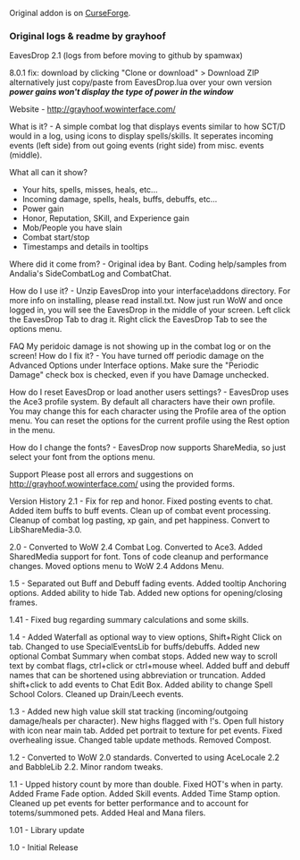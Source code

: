 Original addon is on [CurseForge](https://www.curseforge.com/wow/addons/eaves-drop).

### Original logs & readme by grayhoof
EavesDrop 2.1 (logs from before moving to github by spamwax)

8.0.1 fix: download by clicking "Clone or download" > Download ZIP
              alternatively just copy/paste from EavesDrop.lua over your own version
    ***power gains won't display the type of power in the window***


Website - http://grayhoof.wowinterface.com/

What is it? - A simple combat log that displays events similar to how SCT/D would in a log, using icons to display spells/skills. It seperates incoming events (left side) from out going events (right side) from misc. events (middle).

What all can it show?
- Your hits, spells, misses, heals, etc...
- Incoming damage, spells, heals, buffs, debuffs, etc...
- Power gain
- Honor, Reputation, SKill, and Experience gain
- Mob/People you have slain
- Combat start/stop
- Timestamps and details in tooltips

Where did it come from? - Original idea by Bant. Coding help/samples from Andalia's SideCombatLog and CombatChat.

How do I use it? - Unzip EavesDrop into your interface\addons directory. For more info on installing, please read install.txt. Now just run WoW and once logged in, you will see the EavesDrop in the middle of your screen. Left click the EavesDrop Tab to drag it. Right click the EavesDrop Tab to see the options menu.

FAQ
My peridoic damage is not showing up in the combat log or on the screen! How do I fix it? - You have turned off periodic damage on the Advanced Options under Interface options. Make sure the "Periodic Damage" check box is checked, even if you have Damage unchecked.

How do I reset EavesDrop or load another users settings? - EavesDrop uses the Ace3 profile system. By default all characters have their own profile. You may change this for each character using the Profile area of the option menu. You can reset the options for the current profile using the Rest option in the menu.

How do I change the fonts? - EavesDrop now supports ShareMedia, so just select your font from the options menu.

Support
Please post all errors and suggestions on http://grayhoof.wowinterface.com/ using the provided forms.

Version History
2.1 - Fix for rep and honor. Fixed posting events to chat. Added item buffs to buff events. Clean up of combat event processing. Cleanup of combat log pasting, xp gain, and pet happiness. Convert to LibShareMedia-3.0.

2.0 - Converted to WoW 2.4 Combat Log. Converted to Ace3. Added SharedMedia support for font. Tons of code cleanup and performance changes. Moved options menu to WoW 2.4 Addons Menu.

1.5 - Separated out Buff and Debuff fading events. Added tooltip Anchoring options. Added ability to hide Tab. Added new options for opening/closing frames.

1.41 - Fixed bug regarding summary calculations and some skills.

1.4 - Added Waterfall as optional way to view options, Shift+Right Click on tab. Changed to use SpecialEventsLib for buffs/debuffs. Added new optional Combat Summary when combat stops. Added new way to scroll text by combat flags, ctrl+click or ctrl+mouse wheel. Added buff and debuff names that can be shortened using abbreviation or truncation. Added shift+click to add events to Chat Edit Box. Added ability to change Spell School Colors. Cleaned up Drain/Leech events.

1.3 - Added new high value skill stat tracking (incoming/outgoing damage/heals per character). New highs flagged with !'s. Open full history with icon near main tab. Added pet portrait to texture for pet events. Fixed overhealing issue. Changed table update methods. Removed Compost.

1.2 - Converted to WoW 2.0 standards. Converted to using AceLocale 2.2 and BabbleLib 2.2. Minor random tweaks.

1.1 - Upped history count by more than double. Fixed HOT's when in party. Added Frame Fade option. Added Skill events. Added Time Stamp option. Cleaned up pet events for better performance and to account for totems/summoned pets. Added Heal and Mana filers.

1.01 - Library update

1.0 - Initial Release
